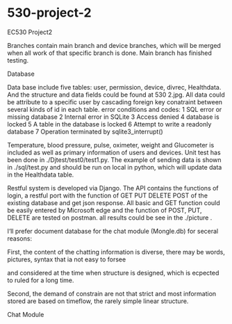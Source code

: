 # 530-project-2

EC530 Project2

Branches contain main branch and device branches, which will be merged when all work of that specific branch is done.
Main branch has finished testing.

Database 

Data base include five tables: user, permission, device, divrec, Healthdata. And the structure and data fields could be found at 530 2.jpg.
All data could be attribute to a specific user by cascading foreign key conatraint between several kinds of id in each table.
error conditions and codes:
1   SQL error or missing database
2   Internal error in SQLite
3   Access denied
4   database is locked
5   A table in the database is locked
6   Attempt to write a readonly database
7   Operation terminated by sqlite3_interrupt()

Temperature, blood pressure, pulse, oximeter, weight and Glucometer is included as well as primary information of users and devices.
Unit test has been done in ./Djtest/test0/test1.py.
The example of sending data is shown in ./sql/test.py and should be run on local in python, which will update data in the Healthdata table.

Restful system is developed via Django. 
The API contains the functions of login, a restful port with the function of GET PUT DELETE POST of the existing database and get json response. All basic and GET function could be easily entered by Microsoft edge and the function of POST, PUT, DELETE are tested on postman. all results could be see in the ./picture .



I‘ll prefer document database for the chat module (Mongle.db) for seceral reasons:

First, the content of the chatting information is diverse, there may be words, pictures, syntax that ia not easy to forsee

and considered at the time when structure is designed, which is ecpected to ruled for a long time.

Second, the demand of constrain are not that strict and most information stored are based on timeflow, the rarely simple linear structure.


Chat Module
